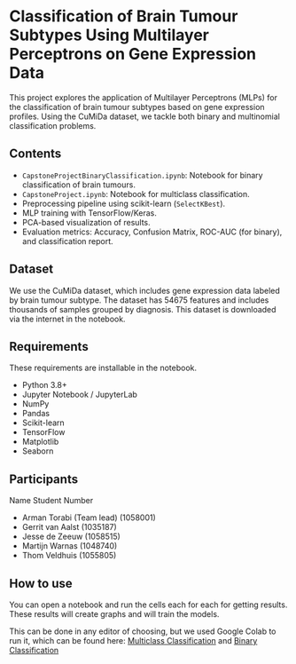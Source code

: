 # Classification of Brain Tumour Subtypes Using Multilayer Perceptrons on Gene Expression Data
This project explores the application of Multilayer Perceptrons (MLPs) for the
classification of brain tumour subtypes based on gene expression profiles.
Using the CuMiDa dataset, we tackle both binary and multinomial classification
problems.

## Contents
- `CapstoneProjectBinaryClassification.ipynb`: Notebook for binary classification of brain tumours.
- `CapstoneProject.ipynb`: Notebook for multiclass classification.
- Preprocessing pipeline using scikit-learn (`SelectKBest`).
- MLP training with TensorFlow/Keras.
- PCA-based visualization of results.
- Evaluation metrics: Accuracy, Confusion Matrix, ROC-AUC (for binary), and classification report.

## Dataset
We use the CuMiDa dataset, which includes gene expression data labeled by brain
tumour subtype. The dataset has 54675 features and includes thousands of
samples grouped by diagnosis. This dataset is downloaded via the internet in
the notebook.

## Requirements
These requirements are installable in the notebook.
- Python 3.8+
- Jupyter Notebook / JupyterLab
- NumPy
- Pandas
- Scikit-learn
- TensorFlow
- Matplotlib
- Seaborn

## Participants
Name                         Student Number
*   Arman Torabi (Team lead) (1058001)
*   Gerrit van Aalst         (1035187)
*   Jesse de Zeeuw           (1058515)
*   Martijn Warnas           (1048740)
*   Thom Veldhuis            (1055805)

## How to use
You can open a notebook and run the cells each for each for getting results.
These results will create graphs and will train the models.

This can be done in any editor of choosing, but we used Google Colab to run it, which can be found here:
[Multiclass Classification](https://colab.research.google.com/drive/1MnhUBwtCo6ipMUybk13JmnIgViu0X0ff?usp=sharing) and [Binary Classification](https://colab.research.google.com/drive/14AetqxlQZz_lUFJzr297AwLOCeCS5_PU?usp=sharing)

